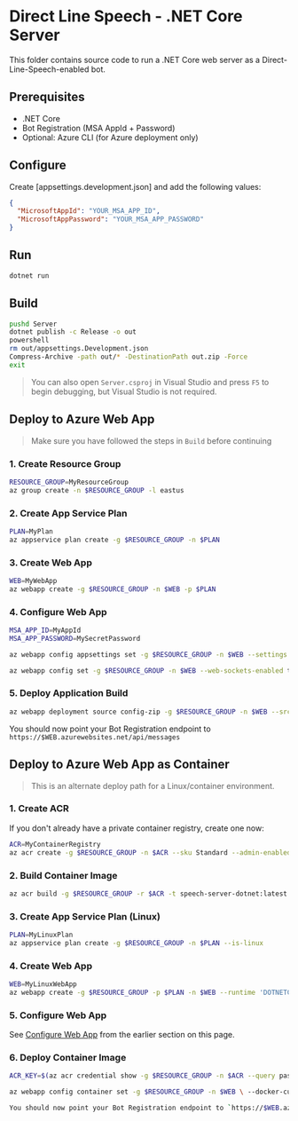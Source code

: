 # Direct Line Speech - .NET Core Server

This folder contains source code to run a .NET Core web server as a Direct-Line-Speech-enabled bot.

## Prerequisites

- .NET Core
- Bot Registration (MSA AppId + Password)
- Optional: Azure CLI (for Azure deployment only)

## Configure

Create [appsettings.development.json] and add the following values:

```json
{
  "MicrosoftAppId": "YOUR_MSA_APP_ID",
  "MicrosoftAppPassword": "YOUR_MSA_APP_PASSWORD"
}
```

## Run

```bash
dotnet run
```

## Build

```bash
pushd Server
dotnet publish -c Release -o out
powershell
rm out/appsettings.Development.json
Compress-Archive -path out/* -DestinationPath out.zip -Force
exit
```

> You can also open `Server.csproj` in Visual Studio and press `F5` to begin debugging, but Visual Studio is not required.

## Deploy to Azure Web App

> Make sure you have followed the steps in `Build` before continuing

### 1. Create Resource Group

```bash
RESOURCE_GROUP=MyResourceGroup
az group create -n $RESOURCE_GROUP -l eastus
```

### 2. Create App Service Plan

```bash
PLAN=MyPlan
az appservice plan create -g $RESOURCE_GROUP -n $PLAN
```

### 3. Create Web App

```bash
WEB=MyWebApp
az webapp create -g $RESOURCE_GROUP -n $WEB -p $PLAN
```

### 4. Configure Web App
```bash
MSA_APP_ID=MyAppId
MSA_APP_PASSWORD=MySecretPassword

az webapp config appsettings set -g $RESOURCE_GROUP -n $WEB --settings MicrosoftAppId=$MSA_APP_ID MicrosoftAppPassword="$MSA_APP_PASSWORD"

az webapp config set -g $RESOURCE_GROUP -n $WEB --web-sockets-enabled true --use-32bit-worker-process false
```

### 5. Deploy Application Build

```bash
az webapp deployment source config-zip -g $RESOURCE_GROUP -n $WEB --src out.zip
```

You should now point your Bot Registration endpoint to `https://$WEB.azurewebsites.net/api/messages`

## Deploy to Azure Web App as Container

> This is an alternate deploy path for a Linux/container environment.

### 1. Create ACR

If you don't already have a private container registry, create one now:

```bash
ACR=MyContainerRegistry
az acr create -g $RESOURCE_GROUP -n $ACR --sku Standard --admin-enabled
```

### 2. Build Container Image

```bash
az acr build -g $RESOURCE_GROUP -r $ACR -t speech-server-dotnet:latest .
```

### 3. Create App Service Plan (Linux)

```bash
PLAN=MyLinuxPlan
az appservice plan create -g $RESOURCE_GROUP -n $PLAN --is-linux
```

### 4. Create Web App

```bash
WEB=MyLinuxWebApp
az webapp create -g $RESOURCE_GROUP -p $PLAN -n $WEB --runtime 'DOTNETCORE|2.2'
```

### 5. Configure Web App

See [Configure Web App](#configure-web-app) from the earlier section on this page.

### 6. Deploy Container Image

```bash
ACR_KEY=$(az acr credential show -g $RESOURCE_GROUP -n $ACR --query passwords[0].value -o tsv)

az webapp config container set -g $RESOURCE_GROUP -n $WEB \ --docker-custom-image-name $ACR.azurecr.io/speech-server-dotnet:latest \ --docker-registry-server-password $ACR_KEY \ --docker-registry-server-url https://$ACR.azurecr.io \ --docker-registry-server-user $ACR

You should now point your Bot Registration endpoint to `https://$WEB.azurewebsites.net/api/messages`
